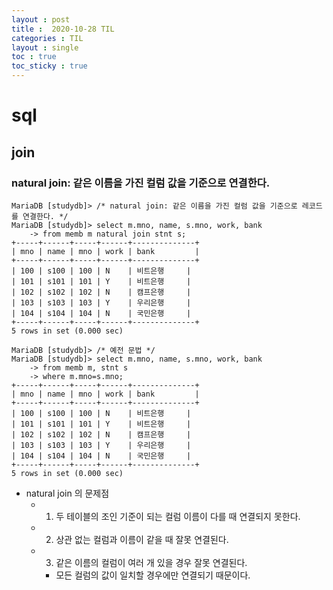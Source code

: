 ```yaml
---
layout : post
title :  2020-10-28 TIL
categories : TIL
layout : single
toc : true 
toc_sticky : true
---
```


# sql

## join

### natural join: 같은 이름을 가진 컬럼 값을 기준으로 연결한다.

```
MariaDB [studydb]> /* natural join: 같은 이름을 가진 컬럼 값을 기준으로 레코드를 연결한다. */
MariaDB [studydb]> select m.mno, name, s.mno, work, bank
    -> from memb m natural join stnt s; 
+-----+------+-----+------+--------------+
| mno | name | mno | work | bank         |
+-----+------+-----+------+--------------+
| 100 | s100 | 100 | N    | 비트은행     |
| 101 | s101 | 101 | Y    | 비트은행     |
| 102 | s102 | 102 | N    | 캠프은행     |
| 103 | s103 | 103 | Y    | 우리은행     |
| 104 | s104 | 104 | N    | 국민은행     |
+-----+------+-----+------+--------------+
5 rows in set (0.000 sec)

MariaDB [studydb]> /* 예전 문법 */
MariaDB [studydb]> select m.mno, name, s.mno, work, bank
    -> from memb m, stnt s
    -> where m.mno=s.mno;
+-----+------+-----+------+--------------+
| mno | name | mno | work | bank         |
+-----+------+-----+------+--------------+
| 100 | s100 | 100 | N    | 비트은행     |
| 101 | s101 | 101 | Y    | 비트은행     |
| 102 | s102 | 102 | N    | 캠프은행     |
| 103 | s103 | 103 | Y    | 우리은행     |
| 104 | s104 | 104 | N    | 국민은행     |
+-----+------+-----+------+--------------+
5 rows in set (0.000 sec)
```

- natural join 의 문제점
    - 1) 두 테이블의 조인 기준이 되는 컬럼 이름이 다를 때 연결되지 못한다. 
    - 2) 상관 없는 컬럼과 이름이 같을 때 잘못 연결된다.
    - 3) 같은 이름의 컬럼이 여러 개 있을 경우 잘못 연결된다. 
        - 모든 컬럼의 값이 일치할 경우에만 연결되기 때문이다.
